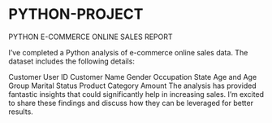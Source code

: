 # PYTHON-PROJECT
PYTHON E-COMMERCE ONLINE SALES REPORT

I’ve completed a Python analysis of  e-commerce online sales data. The dataset includes the following details:

Customer User ID
Customer Name
Gender
Occupation
State
Age and Age Group
Marital Status
Product Category
Amount
The analysis has provided fantastic insights that could significantly help in increasing sales. I’m excited to share these findings and discuss how they can be leveraged for better results.

